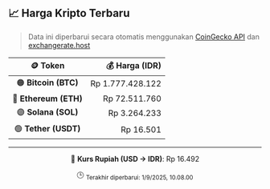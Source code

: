 

<!-- HARGA_KRIPTO -->
## 📈 Harga Kripto Terbaru

> Data ini diperbarui secara otomatis menggunakan [CoinGecko API](https://www.coingecko.com/) dan [exchangerate.host](https://exchangerate.host/)

<div align="center">

| 🪙 Token | 💰 Harga (IDR) |
|:------:|---------------:|
| 🟠 **Bitcoin (BTC)**   | Rp 1.777.428.122 |
| 🔵 **Ethereum (ETH)**  | Rp 72.511.760 |
| 🟣 **Solana (SOL)**    | Rp 3.264.233 |
| 🟢 **Tether (USDT)**   | Rp 16.501 |

---

💱 **Kurs Rupiah (USD → IDR)**: Rp 16.492

🕒 <sub>Terakhir diperbarui: 1/9/2025, 10.08.00</sub>

</div>
<!-- /HARGA_KRIPTO -->